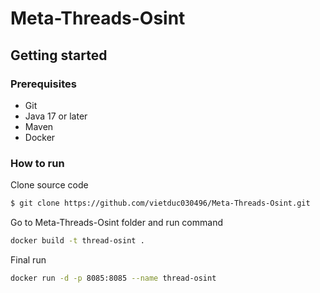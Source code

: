 # Meta-Threads-Osint

## Getting started

### Prerequisites
- Git
- Java 17 or later
- Maven
- Docker

### How to run

Clone source code

```bash
$ git clone https://github.com/vietduc030496/Meta-Threads-Osint.git
```

Go to Meta-Threads-Osint folder and run command

```bash
docker build -t thread-osint .
```

Final run

```bash
docker run -d -p 8085:8085 --name thread-osint
```
